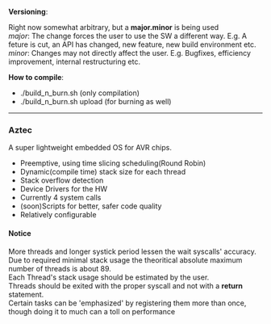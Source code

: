 **Versioning**: 

Right now somewhat arbitrary, but a **major.minor** is being used</br>
*major*: The change forces the user to use the SW a different way. E.g. A feture is cut, an API has changed, new feature, new build environment etc.</br>
*minor*: Changes may not directly affect the user. E.g. Bugfixes, efficiency improvement, internal restructuring etc.

**How to compile**:</br>
*  ./build_n_burn.sh        (only compilation)</br>
*  ./build_n_burn.sh upload (for burning as well)
___
### Aztec</br>
A super lightweight embedded OS for AVR chips.
* Preemptive, using time slicing scheduling(Round Robin)
* Dynamic(compile time) stack size for each thread
* Stack overflow detection
* Device Drivers for the HW
* Currently 4 system calls
* (soon)Scripts for better, safer code quality
* Relatively configurable
#### Notice
More threads and longer systick period lessen the wait syscalls' accuracy.</br>
Due to required minimal stack usage the theoritical absolute maximum number of threads is about 89.</br>
Each Thread's stack usage should be estimated by the user.</br>
Threads should be exited with the proper syscall and not with a **return** statement.</br>
Certain tasks can be 'emphasized' by registering them more than once, though doing it to much can a toll on performance
